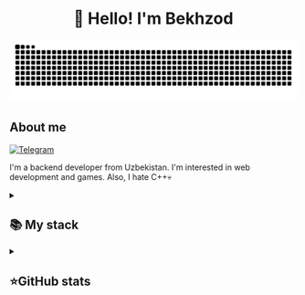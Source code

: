 <h1 align="center">👋 Hello! I'm Bekhzod </h1>

<p align="center">
  <picture>
    <source media="(prefers-color-scheme: dark)" srcset="https://raw.githubusercontent.com/Bekh-dev/Bekh-dev/output/github-contribution-grid-snake-dark.svg" />
    <img width="600" alt="GitHub Contribution Snake" src="https://raw.githubusercontent.com/Bekh-dev/Bekh-dev/output/github-contribution-grid-snake-dark.svg" />
  </picture>
</p>

## About me
[![Telegram](https://img.shields.io/badge/-Telegram-2CA5E0?style=flat&logo=telegram&logoColor=white)](https://t.me/istamov_bekzod)

I'm a backend developer from Uzbekistan.
I'm interested in web development and games. Also, I hate C++💀

<details align="left">
  <summary><h2><b>📚 My stack</b></h2></summary>
  <p>
    <h3>Langs</h3>
    <img src="https://skillicons.dev/icons?i=html,css,js&perline=7" />
    <h3>Frameworks / Tools</h3>
    <img src="https://skillicons.dev/icons?i=react,git,bootstrap,tailwind&perline=7" />
    <h3>Software</h3>
    <img src="https://skillicons.dev/icons?i=vscode,figma&perline=7" />
    <br>
  </p>
</details>

<details align="left">
  <summary><h2><b>⭐GitHub stats</b></h2></summary>
  <p>
   <img src="https://github-readme-stats.vercel.app/api/top-langs/?username=Bekh-dev&theme=dracula&layout=compact&hide_border=true&bg_color=00000000" />
   <br>
   <img src="https://github-readme-stats.vercel.app/api?username=Bekh-dev&count_private=true&show_icons=true&theme=dracula&hide_border=true&bg_color=00000000" />
  </p>
</details>
